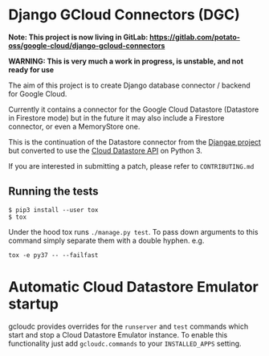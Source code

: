 # Django GCloud Connectors (DGC)

**Note: This project is now living in GitLab: https://gitlab.com/potato-oss/google-cloud/django-gcloud-connectors**

**WARNING: This is very much a work in progress, is unstable, and not ready for use**

The aim of this project is to create Django database connector / backend for Google Cloud.

Currently it contains a connector for the Google Cloud Datastore (Datastore in Firestore mode)
but in the future it may also include a Firestore connector, or even a MemoryStore one.

This is the continuation of the Datastore connector from the [Djangae project](https://github.com/potatolondon/djangae)
but converted to use the [Cloud Datastore API](https://googleapis.github.io/google-cloud-python/latest/datastore/) on Python 3.

If you are interested in submitting a patch, please refer to `CONTRIBUTING.md`


## Running the tests

```
$ pip3 install --user tox
$ tox
```

Under the hood tox runs `./manage.py test`. To pass down arguments to this command simply separate them with a double hyphen. e.g.

```
tox -e py37 -- --failfast
```

# Automatic Cloud Datastore Emulator startup

gcloudc provides overrides for the `runserver` and `test` commands which
start and stop a Cloud Datastore Emulator instance. To enable this functionality
just add `gcloudc.commands` to your `INSTALLED_APPS` setting.
